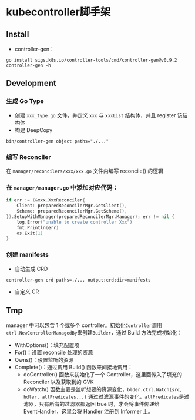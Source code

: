 # kubecontroller脚手架

## Install

- controller-gen：
```shell
go install sigs.k8s.io/controller-tools/cmd/controller-gen@v0.9.2
controller-gen -h 
```

## Development

### 生成 Go Type

- 创建 `xxx_type.go` 文件，并定义 `xxx` 与 `xxxList` 结构体，并且 register 该结构体
- 构建 DeepCopy
```shell
bin/controller-gen object paths="./..."
```

### 编写 Reconciler

在 `manager/reconcilers/xxx/xxx.go` 文件内编写 reconcile() 的逻辑

### 在 `manager/manager.go` 中添加对应代码：

```go
if err := (&xxx.XxxReconciler{
	Client: preparedReconcilerMgr.GetClient(),
	Scheme: preparedReconcilerMgr.GetScheme(),
}).SetupWithManager(preparedReconcilerMgr.Manager); err != nil {
    log.Error("unable to create controller Xxx")
    fmt.Println(err)
    os.Exit(1)
}
```

### 创建 manifests

- 自动生成 CRD
```shell
controller-gen crd paths=./... output:crd:dir=manifests 
```

- 自定义 CR


## Tmp

manager 中可以包含 1 个或多个 controller。初始化`Controller`调用`ctrl.NewControllerManagedBy`来创建`Builder`，通过 Build 方法完成初始化：

- WithOptions()：填充配置项
- For()：设置 reconcile 处理的资源
- Owns()：设置监听的资源
- Complete()：通过调用 Build() 函数来间接地调用：
  - doController() 函数来初始化了一个 Controller，这里面传入了填充的 Reconciler 以及获取到的 GVK
  - doWatch() 函数主要是监听想要的资源变化，`blder.ctrl.Watch(src, hdler, allPredicates...)` 通过过滤源事件的变化，`allPredicates`是过滤器，只有所有的过滤器都返回 true 时，才会将事件传递给 EventHandler，这里会将 Handler 注册到 Informer 上。